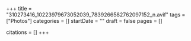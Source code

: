 +++
title = "310273416_10223979673052039_7839266582762097152_n.avif"
tags = ["Photos"]
categories = []
startDate = ""
draft = false
pages = []

citations = []
+++
